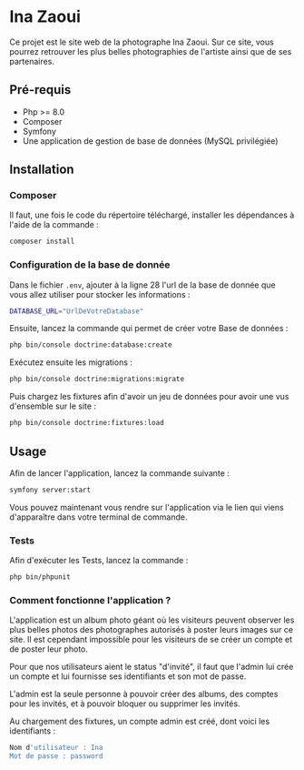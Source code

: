 # Ina Zaoui

Ce projet est le site web de la photographe Ina Zaoui. Sur ce site, vous pourrez retrouver les plus belles photographies de l'artiste ainsi que de ses partenaires.

## Pré-requis

- Php >= 8.0
- Composer
- Symfony
- Une application de gestion de base de données (MySQL privilégiée)

## Installation

### Composer

Il faut, une fois le code du répertoire téléchargé, installer les dépendances à l'aide de la commande : 

```bash
composer install
```

### Configuration de la base de donnée

Dans le fichier `.env`, ajouter à la ligne 28 l'url de la base de donnée que vous allez utiliser pour stocker les informations :

```bash
DATABASE_URL="UrlDeVotreDatabase"
```

Ensuite, lancez la commande qui permet de créer votre Base de données : 

```bash
php bin/console doctrine:database:create
```

Exécutez ensuite les migrations :

```bash
php bin/console doctrine:migrations:migrate
```

Puis chargez les fixtures afin d'avoir un jeu de données pour avoir une vus d'ensemble sur le site :

```bash
php bin/console doctrine:fixtures:load
```

## Usage 

Afin de lancer l'application, lancez la commande suivante :

```bash
symfony server:start
```

Vous pouvez maintenant vous rendre sur l'application via le lien qui viens d'apparaître dans votre terminal de commande.

### Tests

Afin d'exécuter les Tests, lancez la commande : 

```bash
php bin/phpunit
```

### Comment fonctionne l'application ?

L'application est un album photo géant où les visiteurs peuvent observer les plus belles photos des photographes autorisés à poster leurs images sur ce site.
Il est cependant impossible pour les visiteurs de se créer un compte et de poster leur photo.

Pour que nos utilisateurs aient le status "d'invité", il faut que l'admin lui crée un compte et lui fournisse ses identifiants et son mot de passe.

L'admin est la seule personne à pouvoir créer des albums, des comptes pour les invités, et à pouvoir bloquer ou supprimer les invités.

Au chargement des fixtures, un compte admin est créé, dont voici les identifiants : 

```bash
Nom d'utilisateur : Ina
Mot de passe : password
```